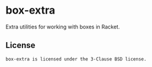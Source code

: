 # box-extra

Extra utilities for working with boxes in Racket.

## License

    box-extra is licensed under the 3-Clause BSD license.
